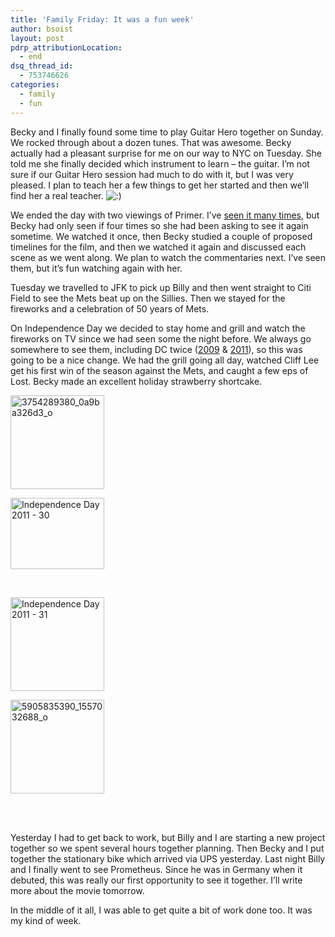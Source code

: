 ```yaml
---
title: 'Family Friday: It was a fun week'
author: bsoist
layout: post
pdrp_attributionLocation:
  - end
dsq_thread_id:
  - 753746626
categories:
  - family
  - fun
---
```

Becky and I finally found some time to play Guitar Hero together on Sunday. We rocked through about a dozen tunes. That was awesome. Becky actually had a pleasant surprise for me on our way to NYC on Tuesday. She told me she finally decided which instrument to learn &#8211; the guitar. I&#8217;m not sure if our Guitar Hero session had much to do with it, but I was very pleased. I plan to teach her a few things to get her started and then we&#8217;ll find her a real teacher. <img src='http://archive.whsjr.soistmann.com/oped/wp-includes/images/smilies/icon_smile.gif' alt=':)' class='wp-smiley' /> 

We ended the day with two viewings of Primer. I&#8217;ve [seen it many times][1], but Becky had only seen if four times so she had been asking to see it again sometime. We watched it once, then Becky studied a couple of proposed timelines for the film, and then we watched it again and discussed each scene as we went along. We plan to watch the commentaries next. I&#8217;ve seen them, but it&#8217;s fun watching again with her.

Tuesday we travelled to JFK to pick up Billy and then went straight to Citi Field to see the Mets beat up on the Sillies. Then we stayed for the fireworks and a celebration of 50 years of Mets.

On Independence Day we decided to stay home and grill and watch the fireworks on TV since we had seen some the night before. We always go somewhere to see them, including DC twice ([2009][2] & [2011][3]), so this was going to be a nice change. We had the grill going all day, watched Cliff Lee get his first win of the season against the Mets, and caught a few eps of Lost. Becky made an excellent holiday strawberry shortcake.

<!-- see gallery_shortcode() in wp-includes/media.php -->

<div id='gallery-1' class='gallery galleryid-5614 gallery-columns-2 gallery-size-thumbnail'>
  <dl class='gallery-item'>
    <dt class='gallery-icon'>
      <a href='http://archive.whsjr.soistmann.com/oped/2012/07/06/family-friday-it-was-a-fun-week/3754289380_0a9ba326d3_o/' title='3754289380_0a9ba326d3_o'><img width="150" height="150" src="http://media.soistmann.com/oped/wp-content/uploads/2012/07/3754289380_0a9ba326d3_o-150x150.jpg" class="attachment-thumbnail" alt="3754289380_0a9ba326d3_o" /></a>
    </dt>
  </dl>
  
  <dl class='gallery-item'>
    <dt class='gallery-icon'>
      <a href='http://archive.whsjr.soistmann.com/oped/2012/07/06/family-friday-it-was-a-fun-week/independence-day-2011-30/' title='Independence Day 2011 - 30'><img width="150" height="114" src="http://media.soistmann.com/oped/wp-content/uploads/2012/07/5905288589_0a083f7ab7_o-1-e1341578198544-150x114.jpg" class="attachment-thumbnail" alt="Independence Day 2011 - 30" /></a>
    </dt>
  </dl>
  
  <br style="clear: both" />
  
  <dl class='gallery-item'>
    <dt class='gallery-icon'>
      <a href='http://archive.whsjr.soistmann.com/oped/2012/07/06/family-friday-it-was-a-fun-week/independence-day-2011-31/' title='Independence Day 2011 - 31'><img width="150" height="150" src="http://media.soistmann.com/oped/wp-content/uploads/2012/07/5905289453_f4f7c73b15_o-1-150x150.jpg" class="attachment-thumbnail" alt="Independence Day 2011 - 31" /></a>
    </dt>
  </dl>
  
  <dl class='gallery-item'>
    <dt class='gallery-icon'>
      <a href='http://archive.whsjr.soistmann.com/oped/2012/07/06/family-friday-it-was-a-fun-week/5905835390_1557032688_o/' title='5905835390_1557032688_o'><img width="150" height="150" src="http://media.soistmann.com/oped/wp-content/uploads/2012/07/5905835390_1557032688_o-150x150.jpg" class="attachment-thumbnail" alt="5905835390_1557032688_o" /></a>
    </dt>
  </dl>
  
  <br style="clear: both" /> <br style='clear: both;' />
</div>

Yesterday I had to get back to work, but Billy and I are starting a new project together so we spent several hours together planning. Then Becky and I put together the stationary bike which arrived via UPS yesterday. Last night Billy and I finally went to see Prometheus. Since he was in Germany when it debuted, this was really our first opportunity to see it together. I&#8217;ll write more about the movie tomorrow.

In the middle of it all, I was able to get quite a bit of work done too. It was my kind of week.

 [1]: http://whsjr.soistmann.com/oped/2009/01/11/i-havent-eaten-since-later-this-afternoon/
 [2]: http://www.flickr.com/photos/bsoist/sets/72157621692133251/
 [3]: http://www.flickr.com/photos/bsoist/sets/72157627123685214/
